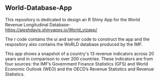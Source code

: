 ## World-Database-App

This repository is dedicated to design an R Shiny App for the World Revenue Longitudinal Database- https://aieshdavis.shinyapps.io/World_vizapp/

The r code contains the ui and server code to construct the app and the respository also contains the WoRLD database produced by the IMF.  


This app shows a snapshot of a country's 13 revenue indicators across 20 years and in comparison to over 200 countries. These indicators are from four sources: the IMF’s Government Finance Statistics (GFS) and World Economic Outlook (WEO) and the OECD’s Revenue Statistics and Revenue Statistics. 


<the app is yet to be deployed>

